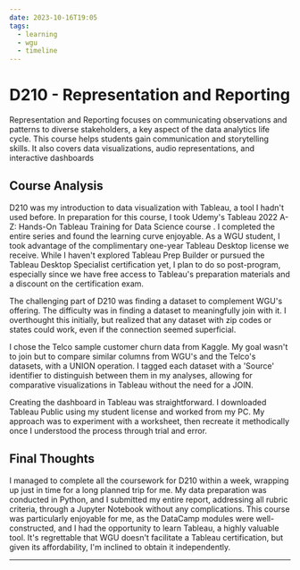 ```yaml
---
date: 2023-10-16T19:05
tags:
  - learning
  - wgu
  - timeline
---
```


# D210 - Representation and Reporting

Representation and Reporting focuses on communicating observations and patterns to diverse stakeholders, a key aspect of the data analytics life cycle. 
This course helps students gain communication and storytelling skills. It also covers data visualizations, audio representations, and interactive dashboards

## Course Analysis
D210 was my introduction to data visualization with Tableau, a tool I hadn't used before. In preparation for this course, I took Udemy's Tableau 2022 A-Z: Hands-On Tableau Training for Data Science course . I completed the entire series and found the learning curve enjoyable. As a WGU student, I took advantage of the complimentary one-year Tableau Desktop license we receive. While I haven't explored Tableau Prep Builder or pursued the Tableau Desktop Specialist certification yet, I plan to do so post-program, especially since we have free access to Tableau's preparation materials and a discount on the certification exam.

The challenging part of D210 was finding a dataset to complement WGU's offering. The difficulty was in finding a dataset to meaningfully join with it. I overthought this initially, but realized that any dataset with zip codes or states could work, even if the connection seemed superficial.

I chose the Telco sample customer churn data from Kaggle. My goal wasn't to join but to compare similar columns from WGU's and the Telco's datasets, with a UNION operation. I tagged each dataset with a 'Source' identifier to distinguish between them in my analyses, allowing for comparative visualizations in Tableau without the need for a JOIN.

Creating the dashboard in Tableau was straightforward. I downloaded Tableau Public using my student license and worked from my PC. My approach was to experiment with a worksheet, then recreate it methodically once I understood the process through trial and error.


## Final Thoughts

I managed to complete all the coursework for D210 within a week, wrapping up just in time for a long planned trip for me. My data preparation was conducted in Python, and I submitted my entire report, addressing all rubric criteria, through a Jupyter Notebook without any complications. This course was particularly enjoyable for me, as the DataCamp modules were well-constructed, and I had the opportunity to learn Tableau, a highly valuable tool. It's regrettable that WGU doesn't facilitate a Tableau certification, but given its affordability, I'm inclined to obtain it independently.

<hr />

